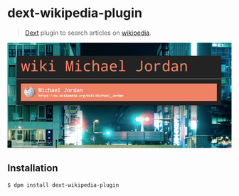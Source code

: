 # dext-wikipedia-plugin

> [Dext](https://github.com/vutran/dext) plugin to search articles on [wikipedia](https://www.wikipedia.org/).

![michael](michael-jordan.jpg)

## Installation

```
$ dpm install dext-wikipedia-plugin
```
